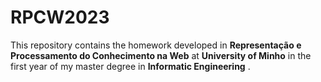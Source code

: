 # RPCW2023

This repository contains the homework developed in **Representação e Processamento do Conhecimento na Web** at **University of Minho** in the first year of my master degree in **Informatic Engineering** . 
